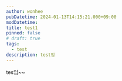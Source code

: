 ```yaml
---
author: wonhee
pubDatetime: 2024-01-13T14:15:21.000+09:00
modDatetime:
title: test1
pinned: false
# draft: true
tags:
  - test
description: test임
---
```


tes임~~
